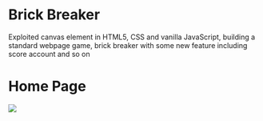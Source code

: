 # Brick Breaker
Exploited canvas element in HTML5, CSS and vanilla JavaScript, building a standard webpage game, brick breaker with some new feature including score account and so on

# Home Page
![](pictures/brick-breaker.gif)

